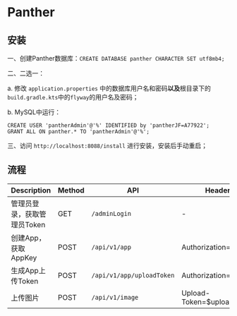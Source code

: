 # Panther

## 安装

一、创建Panther数据库：`CREATE DATABASE panther CHARACTER SET utf8mb4;`

二、二选一：

a. 修改 `application.properties` 中的数据库用户名和密码**以及**根目录下的`build.gradle.kts`中的`flyway`的用户名及密码；

b. MySQL中运行：
```mysql
CREATE USER 'pantherAdmin'@'%' IDENTIFIED by 'pantherJF=A77922';
GRANT ALL ON panther.* TO 'pantherAdmin'@'%';
```

三、访问 `http://localhost:8088/install` 进行安装，安装后手动重启；

## 流程
| Description | Method | API | Header | Param | Body | Return |
| --- | --- | --- | --- | --- | --- | --- |
| 管理员登录，获取管理员Token | GET | `/adminLogin` | - | username;password | - | token |
| 创建App，获取AppKey | POST | `/api/v1/app` | Authorization=$token | - | CreateAppParam | appKey |
| 生成App上传Token | POST | `/api/v1/app/uploadToken` | Authorization=$token | app_key=$appKey | - | uploadToken |
| 上传图片 | POST | `/api/v1/image` | Upload-Token=$uploadToken | file | - | ImageDTO |